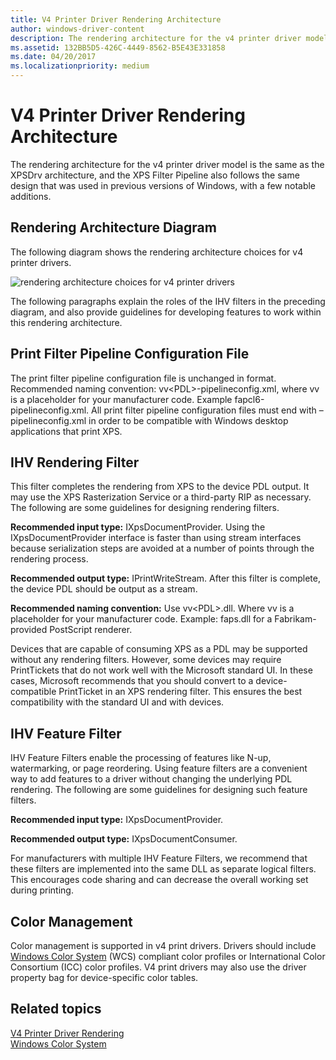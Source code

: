 ```yaml
---
title: V4 Printer Driver Rendering Architecture
author: windows-driver-content
description: The rendering architecture for the v4 printer driver model is the same as the XPSDrv architecture.
ms.assetid: 132BB5D5-426C-4449-8562-B5E43E331858
ms.date: 04/20/2017
ms.localizationpriority: medium
---
```


# V4 Printer Driver Rendering Architecture


The rendering architecture for the v4 printer driver model is the same as the XPSDrv architecture, and the XPS Filter Pipeline also follows the same design that was used in previous versions of Windows, with a few notable additions.

## Rendering Architecture Diagram


The following diagram shows the rendering architecture choices for v4 printer drivers.

![rendering architecture choices for v4 printer drivers](images/v4xpsdrvarch.png)

The following paragraphs explain the roles of the IHV filters in the preceding diagram, and also provide guidelines for developing features to work within this rendering architecture.

## Print Filter Pipeline Configuration File


The print filter pipeline configuration file is unchanged in format. Recommended naming convention: vv&lt;PDL&gt;-pipelineconfig.xml, where vv is a placeholder for your manufacturer code. Example fapcl6-pipelineconfig.xml. All print filter pipeline configuration files must end with –pipelineconfig.xml in order to be compatible with Windows desktop applications that print XPS.

## IHV Rendering Filter


This filter completes the rendering from XPS to the device PDL output. It may use the XPS Rasterization Service or a third-party RIP as necessary. The following are some guidelines for designing rendering filters.

**Recommended input type:** IXpsDocumentProvider.
Using the IXpsDocumentProvider interface is faster than using stream interfaces because serialization steps are avoided at a number of points through the rendering process.

**Recommended output type:** IPrintWriteStream.
After this filter is complete, the device PDL should be output as a stream.

**Recommended naming convention:** Use vv&lt;PDL&gt;.dll.
Where vv is a placeholder for your manufacturer code. Example: faps.dll for a Fabrikam-provided PostScript renderer.

Devices that are capable of consuming XPS as a PDL may be supported without any rendering filters. However, some devices may require PrintTickets that do not work well with the Microsoft standard UI. In these cases, Microsoft recommends that you should convert to a device-compatible PrintTicket in an XPS rendering filter. This ensures the best compatibility with the standard UI and with devices.

## IHV Feature Filter


IHV Feature Filters enable the processing of features like N-up, watermarking, or page reordering. Using feature filters are a convenient way to add features to a driver without changing the underlying PDL rendering. The following are some guidelines for designing such feature filters.

**Recommended input type:** IXpsDocumentProvider.

**Recommended output type:** IXpsDocumentConsumer.

For manufacturers with multiple IHV Feature Filters, we recommend that these filters are implemented into the same DLL as separate logical filters. This encourages code sharing and can decrease the overall working set during printing.

## Color Management


Color management is supported in v4 print drivers. Drivers should include [Windows Color System](https://msdn.microsoft.com/library/windows/hardware/ff563783) (WCS) compliant color profiles or International Color Consortium (ICC) color profiles. V4 print drivers may also use the driver property bag for device-specific color tables.

## Related topics
[V4 Printer Driver Rendering](v4-driver-rendering.md)  
[Windows Color System](https://msdn.microsoft.com/library/windows/hardware/ff563783)  



